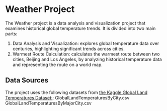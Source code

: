 # Weather Project
The Weather project is a data analysis and visualization project that examines historical global temperature trends. It is divided into two main parts:

1) Data Analysis and Visualization: explores global temperature data over centuries, highlighting significant trends across cities.
2) Warmest Route Calculation: calculates the warmest route between two cities, Beijing and Los Angeles, by analyzing historical temperature data and representing the route on a world map.

## Data Sources
The project uses the following datasets from [the Kaggle Global Land Temperatures Dataset:](https://www.kaggle.com/datasets/berkeleyearth/climate-change-earth-surface-temperature-data):
GlobalLandTemperaturesByCity.csv
GlobalLandTemperaturesByMajorCity.csv
